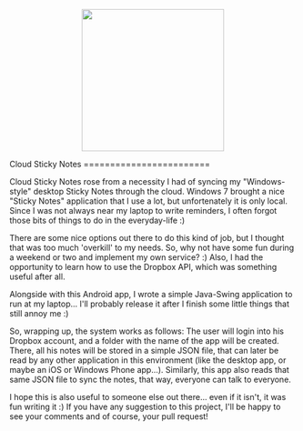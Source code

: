 <p align="center">
  <img src="https://raw.github.com/julioz/CloudStickyNotes-android/master/img_stickynotes.png" width="250" />
</p>
Cloud Sticky Notes
========================

Cloud Sticky Notes rose from a necessity I had of syncing my "Windows-style" desktop Sticky Notes through the cloud. Windows 7 brought a nice "Sticky Notes" application that I use a lot, but unfortenately it is only local.
Since I was not always near my laptop to write reminders, I often forgot those bits of things to do in the everyday-life :)

There are some nice options out there to do this kind of job, but I thought that was too much 'overkill' to my needs. So, why not have some fun during a weekend or two and implement my own service? :)
Also, I had the opportunity to learn how to use the Dropbox API, which was something useful after all.

Alongside with this Android app, I wrote a simple Java-Swing application to run at my laptop... I'll probably release it after I finish some little things that still annoy me :)

So, wrapping up, the system works as follows: The user will login into his Dropbox account, and a folder with the name of the app will be created. There, all his notes will be stored in a simple JSON file, that can later be read by any other application in this environment (like the desktop app, or maybe an iOS or Windows Phone app...). Similarly, this app also reads that same JSON file to sync the notes, that way, everyone can talk to everyone.

I hope this is also useful to someone else out there... even if it isn't, it was fun writing it :)
If you have any suggestion to this project, I'll be happy to see your comments and of course, your pull request!
